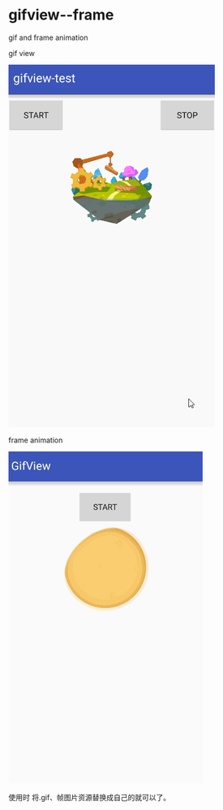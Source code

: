 # gifview--frame
gif and frame animation

gif view   

![image](https://github.com/wyu-xks/gifview--frame/blob/master/giftest.gif )  

frame animation   

![image](https://github.com/wyu-xks/gifview--frame/blob/master/frameanimation.gif )    

使用时 将.gif、帧图片资源替换成自己的就可以了。
